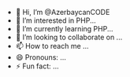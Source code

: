 - 👋 Hi, I’m @AzerbaycanCODE
- 👀 I’m interested in PHP...
- 🌱 I’m currently learning PHP...
- 💞️ I’m looking to collaborate on ...
- 📫 How to reach me ...
- 😄 Pronouns: ...
- ⚡ Fun fact: ...

<!---
AzerbaycanCODE/AzerbaycanCODE is a ✨ special ✨ repository because its `README.md` (this file) appears on your GitHub profile.
You can click the Preview link to take a look at your changes.
--->
